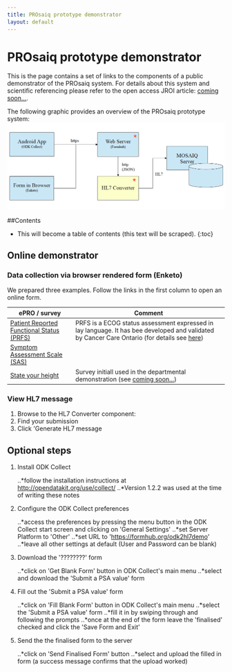 ```yaml
---
title: PROsaiq prototype demonstrator
layout: default
---
```


# PROsaiq prototype demonstrator

This is the page contains a set of links to the components of a public demonstrator of the PROsaiq system. For details about this system and scientific referencing please refer to the open access JROI article: [coming soon...](http://jroi.org).

The following graphic provides an overview of the PROsaiq prototype system:
![PROsaiq prototype demonstrator overview](images/prosaiq-demo.png)

##Contents
* This will become a table of contents (this text will be scraped).
{:toc}


## Online demonstrator

### Data collection via browser rendered form (Enketo)

We prepared three examples. Follow the links in the first column to open an online form.

ePRO / survey | Comment
---|---
[Patient Reported Functional Status (PRFS)](https://qxrqf.enketo.formhub.org/webform)| PRFS is a ECOG status assessment expressed in lay language. It has bee developed and validated by Cancer Care Ontario (for details see [here](https://www.cancercare.on.ca/common/pages/UserFile.aspx?fileId=277285))
[Symptom Assessment Scale (SAS)](https://tdr54.enketo.formhub.org/webform)|
[State your height](https://znu9d.enketo.formhub.org/webform)|Survey initiall used in the departmental demonstration (see [coming soon...](jroi.org))



### View HL7 message 

1. Browse to the HL7 Converter component: 
2. Find your submission
3. Click 'Generate HL7 message


## Optional steps

1. Install ODK Collect

    ..*follow the installation instructions at http://opendatakit.org/use/collect/
    ..*Version 1.2.2 was used at the time of writing these notes

2. Configure the ODK Collect preferences

    ..*access the preferences by pressing the menu button in the ODK Collect start screen and clicking on 'General  Settings'
    ..*set Server Platform to 'Other'
    ..*set URL to 'https://formhub.org/odk2hl7demo'
    ..*leave all other settings at default (User and Password can be blank)

3. Download the '????????' form

    ..*click on 'Get Blank Form' button in ODK Collect's main menu
    ..*select and download the 'Submit a PSA value' form

4. Fill out the 'Submit a PSA value' form

    ..*click on 'Fill Blank Form' button in ODK Collect's main menu
    ..*select the 'Submit a PSA value' form
    ..*fill it in by swiping through and following the prompts
    ..*once at the end of the form leave the 'finalised' checked and click the 'Save Form and Exit'

5. Send the the finalised form to the server

    ..*click on 'Send Finalised Form' button
    ..*select and upload the filled in form (a success message confirms that the upload worked)

